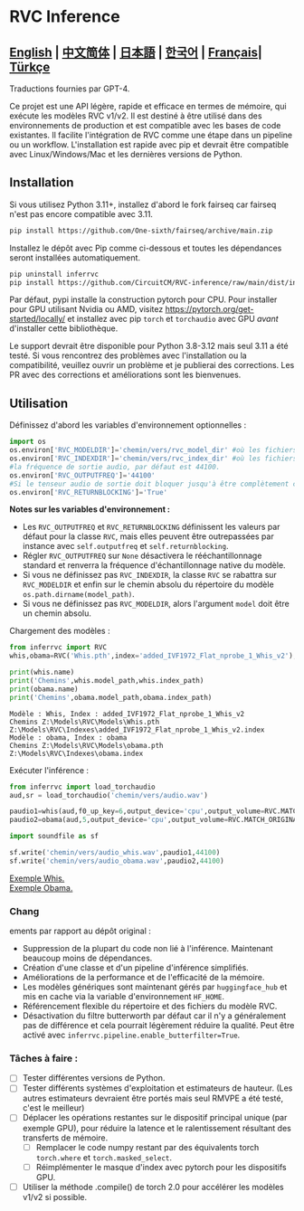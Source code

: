 # RVC Inference

[**English**](../README.md) | [**中文简体**](./README.ch.md) | [**日本語**](./README.ja.md) | [**한국어**](./README.ko.md) | [**Français**](./README.fr.md)| [**Türkçe**](./README.tr.md)
------
Traductions fournies par GPT-4.

Ce projet est une API légère, rapide et efficace en termes de mémoire, qui exécute les modèles RVC v1/v2. Il est destiné à être utilisé dans des environnements de production et est compatible avec les bases de code existantes.
Il facilite l'intégration de RVC comme une étape dans un pipeline ou un workflow. L'installation est rapide avec pip et devrait être compatible avec Linux/Windows/Mac et les dernières versions de Python.
## Installation
Si vous utilisez Python 3.11+, installez d'abord le fork fairseq car fairseq n'est pas encore compatible avec 3.11.
```bash
pip install https://github.com/One-sixth/fairseq/archive/main.zip
```

Installez le dépôt avec Pip comme ci-dessous et toutes les dépendances seront installées automatiquement.
```bash
pip uninstall inferrvc
pip install https://github.com/CircuitCM/RVC-inference/raw/main/dist/inferrvc-1.0-py3-none-any.whl --no-cache-dir
```
Par défaut, pypi installe la construction pytorch pour CPU. Pour installer pour GPU utilisant Nvidia ou AMD, visitez https://pytorch.org/get-started/locally/ et installez avec pip `torch` et `torchaudio` avec GPU _avant_ d'installer cette bibliothèque.

Le support devrait être disponible pour Python 3.8-3.12 mais seul 3.11 a été testé. Si vous rencontrez des problèmes avec l'installation ou la compatibilité, veuillez ouvrir un problème et je publierai des corrections.
Les PR avec des corrections et améliorations sont les bienvenues.

## Utilisation
Définissez d'abord les variables d'environnement optionnelles :
```python
import os
os.environ['RVC_MODELDIR']='chemin/vers/rvc_model_dir' #où les fichiers model.pth sont stockés.
os.environ['RVC_INDEXDIR']='chemin/vers/rvc_index_dir' #où les fichiers model.index sont stockés.
#la fréquence de sortie audio, par défaut est 44100.
os.environ['RVC_OUTPUTFREQ']='44100'
#Si le tenseur audio de sortie doit bloquer jusqu'à être complètement chargé, cela peut être ignoré. Mais si vous voulez l'exécuter dans un pipeline torch plus grand, le régler sur False améliorera un peu les performances.
os.environ['RVC_RETURNBLOCKING']='True'
```
**Notes sur les variables d'environnement :**
- Les `RVC_OUTPUTFREQ` et `RVC_RETURNBLOCKING` définissent les valeurs par défaut pour la classe `RVC`, mais elles peuvent être outrepassées par instance avec `self.outputfreq` et `self.returnblocking`.
- Régler `RVC_OUTPUTFREQ` sur `None` désactivera le rééchantillonnage standard et renverra la fréquence d'échantillonnage native du modèle.
- Si vous ne définissez pas `RVC_INDEXDIR`, la classe `RVC` se rabattra sur `RVC_MODELDIR` et enfin sur le chemin absolu du répertoire du modèle `os.path.dirname(model_path)`.
- Si vous ne définissez pas `RVC_MODELDIR`, alors l'argument `model` doit être un chemin absolu.

Chargement des modèles :
```python
from inferrvc import RVC
whis,obama=RVC('Whis.pth',index='added_IVF1972_Flat_nprobe_1_Whis_v2'),RVC(model='obama')

print(whis.name)
print('Chemins',whis.model_path,whis.index_path)
print(obama.name)
print('Chemins',obama.model_path,obama.index_path)
```
```text
Modèle : Whis, Index : added_IVF1972_Flat_nprobe_1_Whis_v2
Chemins Z:\Models\RVC\Models\Whis.pth Z:\Models\RVC\Indexes\added_IVF1972_Flat_nprobe_1_Whis_v2.index
Modèle : obama, Index : obama
Chemins Z:\Models\RVC\Models\obama.pth Z:\Models\RVC\Indexes\obama.index
```

Exécuter l'inférence :
```python
from inferrvc import load_torchaudio
aud,sr = load_torchaudio('chemin/vers/audio.wav')

paudio1=whis(aud,f0_up_key=6,output_device='cpu',output_volume=RVC.MATCH_ORIGINAL,index_rate=.75)
paudio2=obama(aud,5,output_device='cpu',output_volume=RVC.MATCH_ORIGINAL,index_rate=.9)

import soundfile as sf

sf.write('chemin/vers/audio_whis.wav',paudio1,44100)
sf.write('chemin/vers/audio_obama.wav',paudio2,44100)
```
[Exemple Whis.](./docs/audio_whis.wav)  
[Exemple Obama.](./docs/audio_obama.wav)

### Chang

ements par rapport au dépôt original :
 - Suppression de la plupart du code non lié à l'inférence. Maintenant beaucoup moins de dépendances.
 - Création d'une classe et d'un pipeline d'inférence simplifiés.
 - Améliorations de la performance et de l'efficacité de la mémoire.
 - Les modèles génériques sont maintenant gérés par `huggingface_hub` et mis en cache via la variable d'environnement `HF_HOME`.
 - Référencement flexible du répertoire et des fichiers du modèle RVC.
 - Désactivation du filtre butterworth par défaut car il n'y a généralement pas de différence et cela pourrait légèrement réduire la qualité. Peut être activé avec `inferrvc.pipeline.enable_butterfilter=True`.

### Tâches à faire :
- [ ] Tester différentes versions de Python.
- [ ] Tester différents systèmes d'exploitation et estimateurs de hauteur. (Les autres estimateurs devraient être portés mais seul RMVPE a été testé, c'est le meilleur)
- [ ] Déplacer les opérations restantes sur le dispositif principal unique (par exemple GPU), pour réduire la latence et le ralentissement résultant des transferts de mémoire.
  - [ ] Remplacer le code numpy restant par des équivalents torch `torch.where` et `torch.masked_select`.
  - [ ] Réimplémenter le masque d'index avec pytorch pour les dispositifs GPU.
- [ ] Utiliser la méthode .compile() de torch 2.0 pour accélérer les modèles v1/v2 si possible.